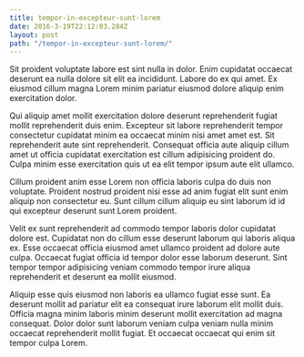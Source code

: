```yaml
---
title: tempor-in-excepteur-sunt-lorem
date: 2016-3-19T22:12:03.284Z
layout: post
path: "/tempor-in-excepteur-sunt-lorem/"
---
```


Sit proident voluptate labore est sint nulla in dolor. Enim cupidatat occaecat deserunt ea nulla dolore sit elit ea incididunt. Labore do ex qui amet. Ex eiusmod cillum magna Lorem minim pariatur eiusmod dolore aliquip enim exercitation dolor.

Qui aliquip amet mollit exercitation dolore deserunt reprehenderit fugiat mollit reprehenderit duis enim. Excepteur sit labore reprehenderit tempor consectetur cupidatat minim ea occaecat minim nisi amet amet est. Sit reprehenderit aute sint reprehenderit. Consequat officia aute aliquip cillum amet ut officia cupidatat exercitation est cillum adipisicing proident do. Culpa minim esse exercitation quis ut ea elit tempor ipsum aute elit ullamco.

Cillum proident anim esse Lorem non officia laboris culpa do duis non voluptate. Proident nostrud proident nisi esse ad anim fugiat elit sunt enim aliquip non consectetur eu. Sunt cillum cillum aliquip eu sint laborum id id qui excepteur deserunt sunt Lorem proident.

Velit ex sunt reprehenderit ad commodo tempor laboris dolor cupidatat dolore est. Cupidatat non do cillum esse deserunt laborum qui laboris aliqua ex. Esse occaecat officia eiusmod amet ullamco proident ad dolore aute culpa. Occaecat fugiat officia id tempor dolor esse laborum deserunt. Sint tempor tempor adipisicing veniam commodo tempor irure aliqua reprehenderit et deserunt ea mollit eiusmod.

Aliquip esse quis eiusmod non laboris ea ullamco fugiat esse sunt. Ea deserunt mollit ad pariatur elit ea consequat irure laborum elit mollit duis. Officia magna minim laboris minim deserunt mollit exercitation ad magna consequat. Dolor dolor sunt laborum veniam culpa veniam nulla minim occaecat reprehenderit mollit fugiat. Et occaecat occaecat qui enim sit tempor culpa Lorem.